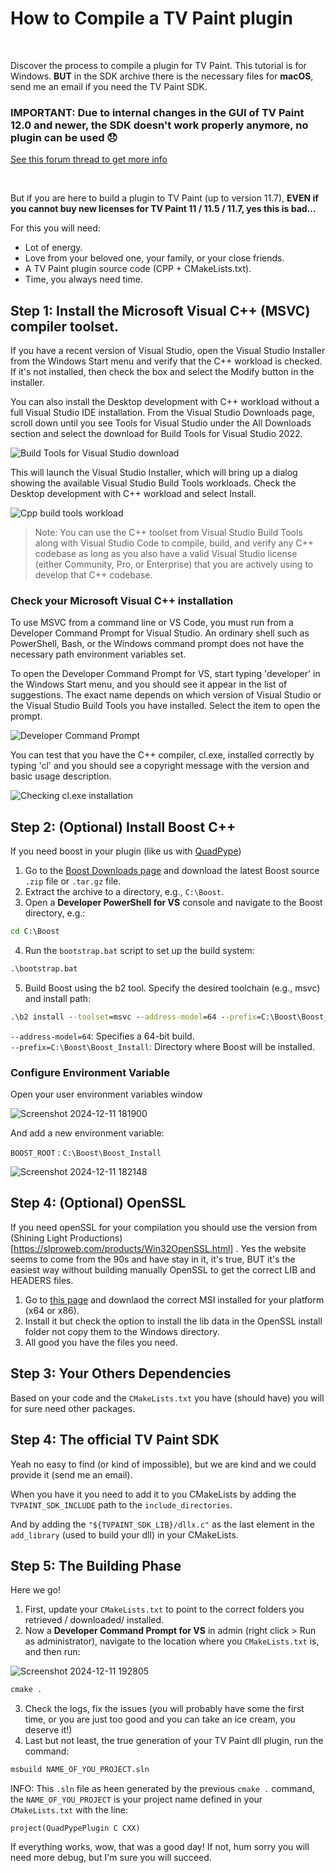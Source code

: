 # How to Compile a TV Paint plugin

<br/>

Discover the process to compile a plugin for TV Paint. This tutorial is for Windows. **BUT** in the SDK archive there is the necessary files for **macOS**, send me an email if you need the TV Paint SDK.
<br/>

### IMPORTANT: Due to internal changes in the GUI of TV Paint 12.0 and newer, the SDK doesn't work properly anymore, no plugin can be used 😞

[See this forum thread to get more info](http://tvpaint.net/forum/viewtopic.php?t=16705&sid=be17218e1d2e16d348d2d82ad235eddd)

<br/>

But if you are here to build a plugin to TV Paint (up to version 11.7), **EVEN if you cannot buy new licenses for TV Paint 11 / 11.5 / 11.7, yes this is bad...** 

For this you will need:
- Lot of energy.
- Love from your beloved one, your family, or your close friends.
- A TV Paint plugin source code (CPP + CMakeLists.txt).
- Time, you always need time.


## Step 1: Install the Microsoft Visual C++ (MSVC) compiler toolset.

If you have a recent version of Visual Studio, open the Visual Studio Installer from the Windows Start menu and verify that the C++ workload is checked. If it's not installed, then check the box and select the Modify button in the installer.

You can also install the Desktop development with C++ workload without a full Visual Studio IDE installation. From the Visual Studio Downloads page, scroll down until you see Tools for Visual Studio under the All Downloads section and select the download for Build Tools for Visual Studio 2022.

![Build Tools for Visual Studio download](https://github.com/user-attachments/assets/ff2f32f1-b28d-4d31-829f-2b5d03389f67)


This will launch the Visual Studio Installer, which will bring up a dialog showing the available Visual Studio Build Tools workloads. Check the Desktop development with C++ workload and select Install.

![Cpp build tools workload](https://github.com/user-attachments/assets/66fdb193-f0f6-496f-a08f-f037049374ec)

> Note: You can use the C++ toolset from Visual Studio Build Tools along with Visual Studio Code to compile, build, and verify any C++ codebase as long as you also have a valid Visual Studio license (either Community, Pro, or Enterprise) that you are actively using to develop that C++ codebase.

### Check your Microsoft Visual C++ installation
To use MSVC from a command line or VS Code, you must run from a Developer Command Prompt for Visual Studio. An ordinary shell such as PowerShell, Bash, or the Windows command prompt does not have the necessary path environment variables set.

To open the Developer Command Prompt for VS, start typing 'developer' in the Windows Start menu, and you should see it appear in the list of suggestions. The exact name depends on which version of Visual Studio or the Visual Studio Build Tools you have installed. Select the item to open the prompt.

![Developer Command Prompt](https://github.com/user-attachments/assets/a7816a5d-afde-4189-a9d9-d4c3b0479bf2)

You can test that you have the C++ compiler, cl.exe, installed correctly by typing 'cl' and you should see a copyright message with the version and basic usage description.

![Checking cl.exe installation](https://github.com/user-attachments/assets/53fcfab6-f4fe-4180-b89b-c95032480571)

## Step 2: (Optional) Install Boost C++

If you need boost in your plugin (like us with [QuadPype](https://github.com/quadproduction/quadpype))

1. Go to the [Boost Downloads page](https://www.boost.org/users/download/) and download the latest Boost source `.zip` file or `.tar.gz` file.
2. Extract the archive to a directory, e.g., `C:\Boost`.
3. Open a **Developer PowerShell for VS** console and navigate to the Boost directory, e.g.:
```cmd
cd C:\Boost
```
4. Run the `bootstrap.bat` script to set up the build system:
```cmd
.\bootstrap.bat
```
5. Build Boost using the b2 tool. Specify the desired toolchain (e.g., msvc) and install path:
```cmd
.\b2 install --toolset=msvc --address-model=64 --prefix=C:\Boost\Boost_Install
```

`--address-model=64`: Specifies a 64-bit build.  
`--prefix=C:\Boost\Boost_Install`: Directory where Boost will be installed.

###  Configure Environment Variable

Open your user environment variables window

![Screenshot 2024-12-11 181900](https://github.com/user-attachments/assets/19e63393-0b85-44f2-bba1-113b45ce9401)

And add a new environment variable:

`BOOST_ROOT` : `C:\Boost\Boost_Install`

![Screenshot 2024-12-11 182148](https://github.com/user-attachments/assets/641e7ff1-b455-4db5-9428-d12fd6a07f73)


## Step 4: (Optional) OpenSSL
If you need openSSL for your compilation you should use the version from (Shining Light Productions)[https://slproweb.com/products/Win32OpenSSL.html] .
Yes the website seems to come from the 90s and have stay in it, it's true, BUT it's the easiest way without building manually OpenSSL to get the correct LIB and HEADERS files.

1. Go to [this page](https://slproweb.com/products/Win32OpenSSL.html) and downlaod the correct MSI installed for your platform (x64 or x86).
2. Install it but check the option to install the lib data in the OpenSSL install folder not copy them to the Windows directory.
3. All good you have the files you need.

## Step 3: Your Others Dependencies

Based on your code and the `CMakeLists.txt` you have (should have) you will for sure need other packages.

## Step 4: The official TV Paint SDK

Yeah no easy to find (or kind of impossible), but we are kind and we could provide it (send me an email).

When you have it you need to add it to you CMakeLists by adding the `TVPAINT_SDK_INCLUDE` path to the `include_directories`.

And by adding the `"${TVPAINT_SDK_LIB}/dllx.c"` as the last element in the `add_library` (used to build your dll) in your CMakeLists.

## Step 5: The Building Phase

Here we go!

1. First, update your `CMakeLists.txt` to point to the correct folders you retrieved / downloaded/ installed.
2. Now a **Developer Command Prompt for VS** in admin (right click > Run as administrator), navigate to the location where you `CMakeLists.txt` is, and then run:

![Screenshot 2024-12-11 192805](https://github.com/user-attachments/assets/d0802e16-3a71-4dd1-9f86-65320344e834)

```cmd
cmake .
```
3. Check the logs, fix the issues (you will probably have some the first time, or you are just too good and you can take an ice cream, you deserve it!)
4. Last but not least, the true generation of your TV Paint dll plugin, run the command:
```cmd
msbuild NAME_OF_YOU_PROJECT.sln
```

INFO: This `.sln` file as heen generated by the previous `cmake .` command, the `NAME_OF_YOU_PROJECT` is your project name defined in your `CMakeLists.txt` with the line:
```
project(QuadPypePlugin C CXX)
```

If everything works, wow, that was a good day! If not, hum sorry you will need more debug, but I'm sure you will succeed. 



